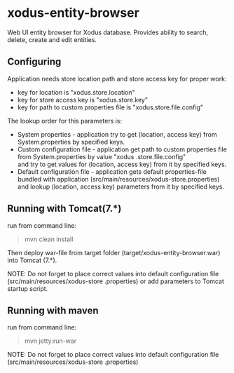 # xodus-entity-browser
Web UI entity browser for Xodus database. Provides ability to search, delete, create and edit entities.

## Configuring
Application needs store location path and store access key for proper work: 
* key for location is "xodus.store.location"
* key for store access key is "xodus.store.key"
* key for path to custom properties file is "xodus.store.file.config"

The lookup order for this parameters is:
* System properties - application try to get (location, access key) from System.properties by specified keys.
* Custom configuration file - application get path to custom properties file from System.properties by value "xodus
.store.file.config"   
and try to get values for (location, access key) from it by specified keys.  
* Default configuration file - application gets default properties-file bundled with application 
(src/main/resources/xodus-store.properties) and lookup (location, access key) parameters from it by specified keys.

## Running with Tomcat(7.*)
run from command line:
>mvn clean install

Then deploy war-file from target folder (target/xodus-entity-browser.war) into Tomcat (7.*).
 
NOTE: Do not forget to place correct values into default configuration file (src/main/resources/xodus-store
.properties) or add parameters to Tomcat startup script.  


## Running with maven

run from command line:
>mvn jetty:run-war

NOTE: Do not forget to place correct values into default configuration file (src/main/resources/xodus-store
.properties)




